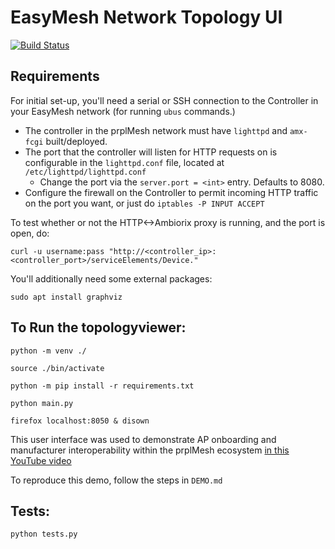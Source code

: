 # **EasyMesh Network Topology UI**
[![Build Status](https://gitlab.com/prpl-foundation/prplmesh/topologyViewer/badges/master/pipeline.svg)](https://gitlab.com/prpl-foundation/prplmesh/topologyViewer/pipelines)

## **Requirements**
For initial set-up, you'll need a serial or SSH connection to the Controller in your EasyMesh network (for running `ubus` commands.)
- The controller in the prplMesh network must have `lighttpd` and `amx-fcgi` built/deployed.
- The port that the controller will listen for HTTP requests on is configurable in the `lighttpd.conf` file,
located at `/etc/lighttpd/lighttpd.conf`
    - Change the port via the `server.port = <int>` entry. Defaults to 8080.
- Configure the firewall on the Controller to permit incoming HTTP traffic on the port you want, or just do `iptables -P INPUT ACCEPT`

To test whether or not the HTTP<->Ambiorix proxy is running, and the port is open, do:

`curl -u username:pass "http://<controller_ip>:<controller_port>/serviceElements/Device."`

You'll additionally need some external packages:

`sudo apt install graphviz`

## **To Run the topologyviewer:**

`python -m venv ./`

`source ./bin/activate`

`python -m pip install -r requirements.txt`

`python main.py`

`firefox localhost:8050 & disown`

This user interface was used to demonstrate AP onboarding and manufacturer interoperability within the prplMesh ecosystem [in this YouTube video](https://youtu.be/rYcfrIRljbQ)

To reproduce this demo, follow the steps in `DEMO.md`

## **Tests:**

`python tests.py`

